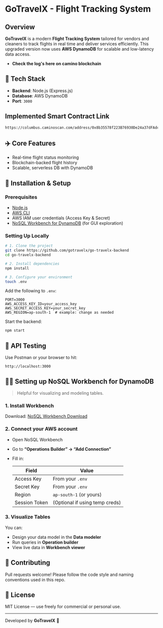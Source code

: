 # GoTravelX - Flight Tracking System

## Overview

**GoTravelX** is a modern **Flight Tracking System** tailored for vendors and cleaners to track flights in real time and deliver services efficiently. This upgraded version now uses **AWS DynamoDB** for scalable and low-latency data access.


- **Check the log's here on camino blockchain**

## 🧰 Tech Stack

- **Backend**: Node.js (Express.js)
- **Database**: AWS DynamoDB
- **Port**: `3000`

## Implemented  Smart Contract Link
```bash
https://columbus.caminoscan.com/address/0x8b35578f223B76930De24a37dFAdc7A24a73dd23?tab=contract
```

## ✈️ Core Features

- Real-time flight status monitoring
- Blockchain-backed flight history
- Scalable, serverless DB with DynamoDB

## 🔧 Installation & Setup

### Prerequisites

- [Node.js](https://nodejs.org/)
- [AWS CLI](https://docs.aws.amazon.com/cli/latest/userguide/install-cliv2.html)
- AWS IAM user credentials (Access Key & Secret)
- [NoSQL Workbench for DynamoDB](https://docs.aws.amazon.com/amazondynamodb/latest/developerguide/workbench.settingup.html) (for GUI exploration)

### Setting Up Locally

```bash
# 1. Clone the project
git clone https://github.com/gotravelx/go-travelx-backend
cd go-travelx-backend

# 2. Install dependencies
npm install

# 3. Configure your environment
touch .env
```

Add the following to `.env`:

```env
PORT=3000
AWS_ACCESS_KEY_ID=your_access_key
AWS_SECRET_ACCESS_KEY=your_secret_key
AWS_REGION=ap-south-1  # example: change as needed
```

Start the backend:

```bash
npm start
```

## 🧪 API Testing

Use Postman or your browser to hit:

```
http://localhost:3000
```

## 🧑‍💻 Setting up NoSQL Workbench for DynamoDB

> Helpful for visualizing and modeling tables.

### 1. Install Workbench
Download: [NoSQL Workbench Download](https://docs.aws.amazon.com/amazondynamodb/latest/developerguide/workbench.settingup.html)

### 2. Connect your AWS account

- Open NoSQL Workbench
- Go to **“Operations Builder” → “Add Connection”**
- Fill in:

  | Field       | Value                    |
  |-------------|--------------------------|
  | Access Key  | From your `.env`         |
  | Secret Key  | From your `.env`         |
  | Region      | `ap-south-1` (or yours)  |
  | Session Token | (Optional if using temp creds) |

### 3. Visualize Tables

You can:

- Design your data model in the **Data modeler**
- Run queries in **Operation builder**
- View live data in **Workbench viewer**

## 👥 Contributing

Pull requests welcome! Please follow the code style and naming conventions used in this repo.

## 📝 License

MIT License — use freely for commercial or personal use.

---

Developed by **GoTravelX** 🚀